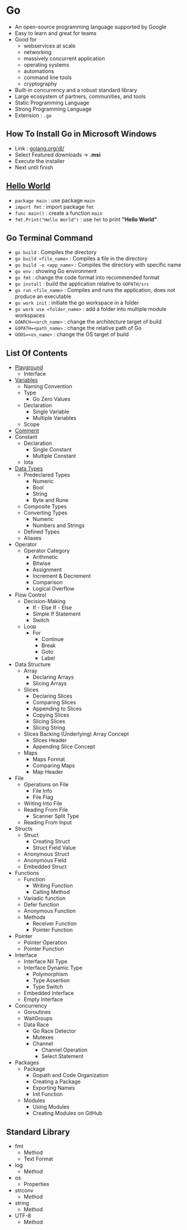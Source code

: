 # Go
- An open-source programming language supported by Google
- Easy to learn and great for teams
- Good for 
  - webservices at scale
  - networking
  - massively concurrent application
  - operating systems
  - automations
  - command line tools
  - cryptography
- Built-in concurrency and a robust standard library
- Large ecosystem of partners, communities, and tools
- Static Programming Language
- Strong Programming Language
- Extension : `.go`

## How To Install Go in Microsoft Windows
- Link : [golang.org/dl/](https://golang.org/dl/)
- Select Featured downloads -> **.msi**
- Execute the installer
- Next until finish

## [Hello World](https://github.com/HidayatRivai2020/Golang/blob/main/main.go)
- `package main` : use package `main`
- `import fmt` : import package `fmt`
- `func main()` : create a function `main`
- `fmt.Print("Hello World")` : use `fmt` to print **"Hello World"**

## Go Terminal Command
- `go build` : Compiles the directory
- `go build <file_name>` : Compiles a file in the directory
- `go build -o <app_name>` : Compiles the directory with specific name
- `go env` : showing Go environment
- `go fmt` : change the code format into recommended format
- `go install` : build the application relative to `GOPATH/src`
- `go run <file_name>` : Compiles and runs the application, does not produce an executable
- `go work init` : initiate the go workspace in a folder
- `go work use <folder_name>` : add a folder into multiple module workspaces
- `GOARCH=<arch_name>` : change the architecture target of build
- `GOPATH=<path_name>` : change the relative path of Go
- `GOOS=<os_name>` : change the OS target of build


## List Of Contents
- [Playground](https://github.com/HidayatRivai2020/Golang/tree/main/Playground)
    - Interface
- [Variables](https://github.com/HidayatRivai2020/Golang/tree/main/Variables)
    - Naming Convention
    - Type
        - Go Zero Values
    - Declaration
        - Single Variable
        - Multiple Variables
    - Scope
- [Comment](https://github.com/HidayatRivai2020/Golang/tree/main/Comment)
- Constant
    - Declaration
        - Single Constant
        - Multiple Constant
    - Iota
- [Data Types](https://github.com/HidayatRivai2020/Golang/tree/main/Data_Types)
    - Predeclared Types
        - Numeric
        - Bool
        - String 
        - Byte and Rune 
    - Composite Types
    - Converting Types
        - Numeric
        - Numbers and Strings
    - Defined Types
    - Aliases
- Operator
    - Operator Category
        - Arithmetic
        - Bitwise
        - Assignment
        - Increment & Decrement
        - Comparison
        - Logical
    Overflow
- Flow Control
    - Decision-Making
        - If - Else If - Else
        - Simple If Statement
        - Switch
    - Loop
        - For 
            - Continue
            - Break
            - Goto
            - Label
- Data Structure
    - Array
        - Declaring Arrays
        - Slicing Arrays
    - Slices
        - Declaring Slices
        - Comparing Slices
        - Appending to Slices
        - Copying Slices
        - Slicing Slices
        - Slicing String
    - Slices Backing (Underlying) Array Concept
        - Slices Header
        - Appending Slice Concept
    - Maps
        - Maps Format
        - Comparing Maps
        - Map Header
- File
    - Operations on File    
        - File Info
        - File Flag
    - Writing Into File
    - Reading From File
        - Scanner Split Type
    - Reading From Input
- Structs
    - Struct
        - Creating Struct
        - Struct Field Value
    - Anonymous Struct
    - Anonymous Field
    - Embedded Struct
- Functions
    - Function
        - Writing Function
        - Calling Method
    - Variadic function
    - Defer function
    - Anonymous Function
    - Methods
        - Receiver Function
        - Pointer Function
- Pointer
    - Pointer Operation
    - Pointer Function
- Interface
    - Interface Nil Type
    - Interface Dynamic Type
        - Polymorphism
        - Type Assertion
        - Type Switch
    - Embedded Interface
    - Empty Interface
- Concurrency
    - Goroutines
    - WaitGroups
    - Data Race
        - Go Race Detector
        - Mutexes
        - Channel
            - Channel Operation
            - Select Statement
- Packages
    - Package
        - Gopath and Code Organization
        - Creating a Package
        - Exporting Names
        - Init Function
    - Modules
        - Using Modules
        - Creating Modules on GitHub

## Standard Library
- fmt
    - Method
    - Text Format
- log
    - Method
- os
    - Properties
- strconv
    - Method
- string
    - Method
- UTF-8
    - Method